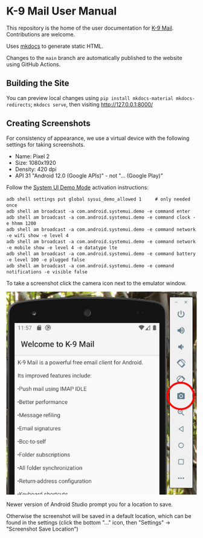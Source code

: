 # K-9 Mail User Manual

This repository is the home of the user documentation for [K-9 Mail](https://k9mail.app/). Contributions are welcome.

Uses [mkdocs](https://www.mkdocs.org/) to generate static HTML.

Changes to the `main` branch are automatically published to the website using GitHub Actions.

## Building the Site

You can preview local changes using `pip install mkdocs-material mkdocs-redirects`; `mkdocs serve`,
then visiting http://127.0.0.1:8000/

## Creating Screenshots

For consistency of appearance, we use a virtual device with the following settings for taking screenshots.

* Name: Pixel 2
* Size: 1080x1920 
* Density: 420 dpi
* API 31 "Android 12.0 (Google APIs)" - not "… (Google Play)"

Follow the [System UI Demo Mode](https://android.googlesource.com/platform/frameworks/base/+/master/packages/SystemUI/docs/demo_mode.md)
activation instructions:

```
adb shell settings put global sysui_demo_allowed 1     # only needed once
adb shell am broadcast -a com.android.systemui.demo -e command enter
adb shell am broadcast -a com.android.systemui.demo -e command clock -e hhmm 1200
adb shell am broadcast -a com.android.systemui.demo -e command network -e wifi show -e level 4
adb shell am broadcast -a com.android.systemui.demo -e command network -e mobile show -e level 4 -e datatype lte
adb shell am broadcast -a com.android.systemui.demo -e command battery -e level 100 -e plugged false
adb shell am broadcast -a com.android.systemui.demo -e command notifications -e visible false
```

To take a screenshot click the camera icon next to the emulator window.

![Android emulator with toolbar window](readme_images/screenshot_icon.png)

Newer version of Android Studio prompt you for a location to save.

Otherwise the screenshot will be saved in a default location, which can be found in the settings (click
the bottom "..." icon, then "Settings" -> "Screenshot Save Location")

